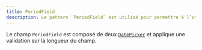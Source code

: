 ```yaml
---
title: PeriodField
description: Le pattern `PeriodField` est utilisé pour permettre à l’utilisateur de saisir une période.
---
```


<doc-tabs>

<doc-tab-item label="Utilisation">

Le champ `PeriodField` est composé de deux [`DatePicker`](/composants/formulaires/date-picker) et applique une validation sur la longueur du champ.

<doc-usage name="period-field"></doc-usage>

</doc-tab-item>

<doc-tab-item label="API">

<doc-api name="period-field"></doc-api>
</doc-tab-item>

</doc-tabs>
